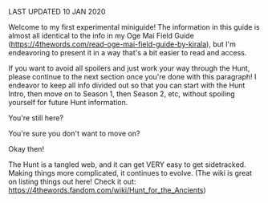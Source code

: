 LAST UPDATED 10 JAN 2020

Welcome to my first experimental miniguide! The information in this guide is almost all identical to the info in my Oge Mai Field Guide (https://4thewords.com/read-oge-mai-field-guide-by-kirala), but I'm endeavoring to present it in a way that's a bit easier to read and access.

If you want to avoid all spoilers and just work your way through the Hunt, please continue to the next section once you're done with this paragraph! I endeavor to keep all info divided out so that you can start with the Hunt Intro, then move on to Season 1, then Season 2, etc, without spoiling yourself for future Hunt information.

You're still here?

You're sure you don't want to move on?

Okay then!

The Hunt is a tangled web, and it can get VERY easy to get sidetracked. Making things more complicated, it continues to evolve. (The wiki is great on listing things out here! Check it out: https://4thewords.fandom.com/wiki/Hunt_for_the_Ancients)

